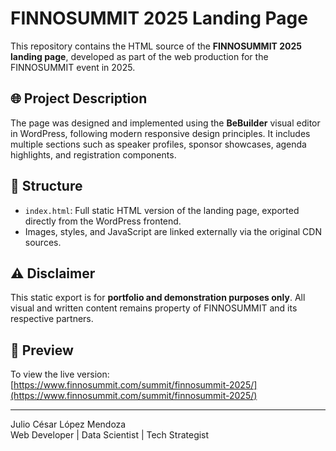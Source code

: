 # FINNOSUMMIT 2025 Landing Page

This repository contains the HTML source of the **FINNOSUMMIT 2025 landing page**, developed as part of the web production for the FINNOSUMMIT event in 2025.

## 🌐 Project Description

The page was designed and implemented using the **BeBuilder** visual editor in WordPress, following modern responsive design principles. It includes multiple sections such as speaker profiles, sponsor showcases, agenda highlights, and registration components.

## 📁 Structure

- `index.html`: Full static HTML version of the landing page, exported directly from the WordPress frontend.
- Images, styles, and JavaScript are linked externally via the original CDN sources.

## ⚠️ Disclaimer

This static export is for **portfolio and demonstration purposes only**. All visual and written content remains property of FINNOSUMMIT and its respective partners.

## 📸 Preview

To view the live version:
[https://www.finnosummit.com/summit/finnosummit-2025/](https://www.finnosummit.com/summit/finnosummit-2025/)

---

Julio César López Mendoza  
Web Developer | Data Scientist | Tech Strategist
